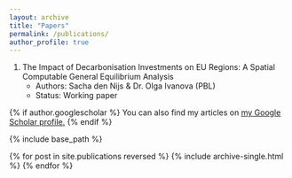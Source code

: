 ```yaml
---
layout: archive
title: "Papers"
permalink: /publications/
author_profile: true
---
```


1. The Impact of Decarbonisation Investments on EU Regions: A Spatial Computable General Equilibrium Analysis
      * Authors: Sacha den Nijs & Dr. Olga Ivanova (PBL)
      * Status: Working paper


{% if author.googlescholar %}
  You can also find my articles on <u><a href="{{author.googlescholar}}">my Google Scholar profile</a>.</u>
{% endif %}

{% include base_path %}

{% for post in site.publications reversed %}
  {% include archive-single.html %}
{% endfor %}
